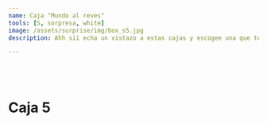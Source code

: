```yaml
---
name: Caja "Mundo al reves"
tools: [S, sorpresa, white]
image: /assets/surprise/img/box_s5.jpg
description: Ahh sii echa un vistazo a estas cajas y escogee una que te gustara!! y es algo que nos encantara rascarr jejeje

---
```

<br><br>

# Caja 5